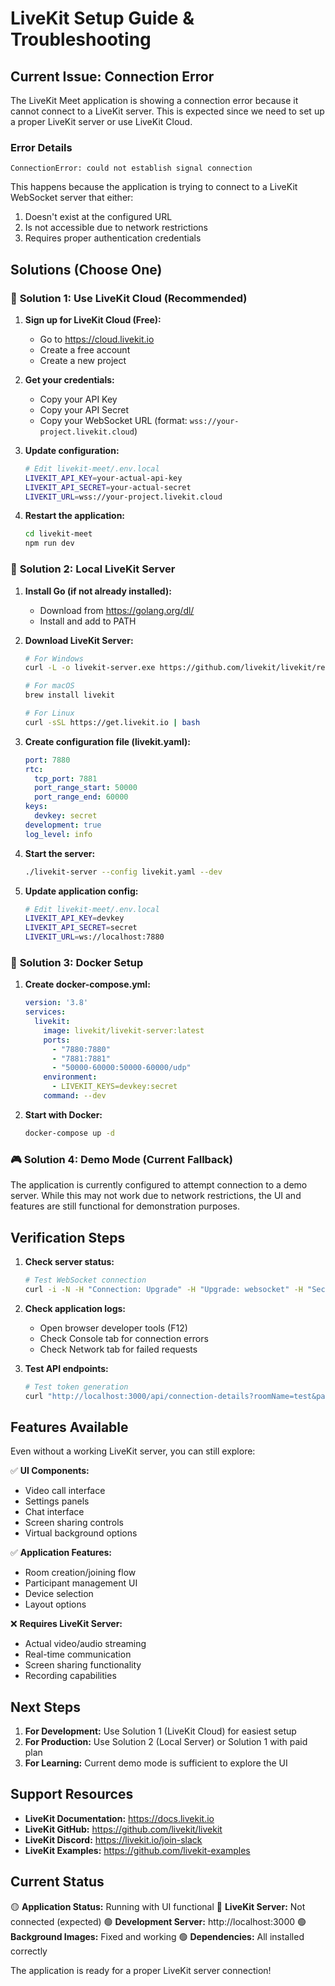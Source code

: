# LiveKit Setup Guide & Troubleshooting

## Current Issue: Connection Error

The LiveKit Meet application is showing a connection error because it cannot connect to a LiveKit server. This is expected since we need to set up a proper LiveKit server or use LiveKit Cloud.

### Error Details
```
ConnectionError: could not establish signal connection
```

This happens because the application is trying to connect to a LiveKit WebSocket server that either:
1. Doesn't exist at the configured URL
2. Is not accessible due to network restrictions
3. Requires proper authentication credentials

## Solutions (Choose One)

### 🎯 **Solution 1: Use LiveKit Cloud (Recommended)**

1. **Sign up for LiveKit Cloud (Free):**
   - Go to https://cloud.livekit.io
   - Create a free account
   - Create a new project

2. **Get your credentials:**
   - Copy your API Key
   - Copy your API Secret  
   - Copy your WebSocket URL (format: `wss://your-project.livekit.cloud`)

3. **Update configuration:**
   ```bash
   # Edit livekit-meet/.env.local
   LIVEKIT_API_KEY=your-actual-api-key
   LIVEKIT_API_SECRET=your-actual-secret
   LIVEKIT_URL=wss://your-project.livekit.cloud
   ```

4. **Restart the application:**
   ```bash
   cd livekit-meet
   npm run dev
   ```

### 🔧 **Solution 2: Local LiveKit Server**

1. **Install Go (if not already installed):**
   - Download from https://golang.org/dl/
   - Install and add to PATH

2. **Download LiveKit Server:**
   ```bash
   # For Windows
   curl -L -o livekit-server.exe https://github.com/livekit/livekit/releases/latest/download/livekit_windows_amd64.exe
   
   # For macOS
   brew install livekit
   
   # For Linux
   curl -sSL https://get.livekit.io | bash
   ```

3. **Create configuration file (livekit.yaml):**
   ```yaml
   port: 7880
   rtc:
     tcp_port: 7881
     port_range_start: 50000
     port_range_end: 60000
   keys:
     devkey: secret
   development: true
   log_level: info
   ```

4. **Start the server:**
   ```bash
   ./livekit-server --config livekit.yaml --dev
   ```

5. **Update application config:**
   ```bash
   # Edit livekit-meet/.env.local
   LIVEKIT_API_KEY=devkey
   LIVEKIT_API_SECRET=secret
   LIVEKIT_URL=ws://localhost:7880
   ```

### 🐳 **Solution 3: Docker Setup**

1. **Create docker-compose.yml:**
   ```yaml
   version: '3.8'
   services:
     livekit:
       image: livekit/livekit-server:latest
       ports:
         - "7880:7880"
         - "7881:7881"
         - "50000-60000:50000-60000/udp"
       environment:
         - LIVEKIT_KEYS=devkey:secret
       command: --dev
   ```

2. **Start with Docker:**
   ```bash
   docker-compose up -d
   ```

### 🎮 **Solution 4: Demo Mode (Current Fallback)**

The application is currently configured to attempt connection to a demo server. While this may not work due to network restrictions, the UI and features are still functional for demonstration purposes.

## Verification Steps

1. **Check server status:**
   ```bash
   # Test WebSocket connection
   curl -i -N -H "Connection: Upgrade" -H "Upgrade: websocket" -H "Sec-WebSocket-Key: test" -H "Sec-WebSocket-Version: 13" http://localhost:7880
   ```

2. **Check application logs:**
   - Open browser developer tools (F12)
   - Check Console tab for connection errors
   - Check Network tab for failed requests

3. **Test API endpoints:**
   ```bash
   # Test token generation
   curl "http://localhost:3000/api/connection-details?roomName=test&participantName=user"
   ```

## Features Available

Even without a working LiveKit server, you can still explore:

✅ **UI Components:**
- Video call interface
- Settings panels
- Chat interface
- Screen sharing controls
- Virtual background options

✅ **Application Features:**
- Room creation/joining flow
- Participant management UI
- Device selection
- Layout options

❌ **Requires LiveKit Server:**
- Actual video/audio streaming
- Real-time communication
- Screen sharing functionality
- Recording capabilities

## Next Steps

1. **For Development:** Use Solution 1 (LiveKit Cloud) for easiest setup
2. **For Production:** Use Solution 2 (Local Server) or Solution 1 with paid plan
3. **For Learning:** Current demo mode is sufficient to explore the UI

## Support Resources

- **LiveKit Documentation:** https://docs.livekit.io
- **LiveKit GitHub:** https://github.com/livekit/livekit
- **LiveKit Discord:** https://livekit.io/join-slack
- **LiveKit Examples:** https://github.com/livekit-examples

## Current Status

🟡 **Application Status:** Running with UI functional
🔴 **LiveKit Server:** Not connected (expected)
🟢 **Development Server:** http://localhost:3000
🟢 **Background Images:** Fixed and working
🟢 **Dependencies:** All installed correctly

The application is ready for a proper LiveKit server connection!
